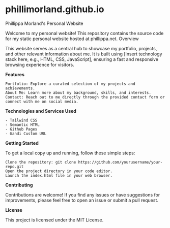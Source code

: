 # phillimorland.github.io

Phillippa Morland's Personal Website

Welcome to my personal website! This repository contains the source code for my static personal website hosted at phillippa.net.
Overview

This website serves as a central hub to showcase my portfolio, projects, and other relevant information about me. It is built using [insert technology stack here, e.g., HTML, CSS, JavaScript], ensuring a fast and responsive browsing experience for visitors.

**Features**

    Portfolio: Explore a curated selection of my projects and achievements.
    About Me: Learn more about my background, skills, and interests.
    Contact: Reach out to me directly through the provided contact form or connect with me on social media.

**Technologies and Services Used**

    - Tailwind CSS
    - Semantic HTML
    - Github Pages
    - Gandi Custom URL

**Getting Started**

To get a local copy up and running, follow these simple steps:

    Clone the repository: git clone https://github.com/yourusername/your-repo.git
    Open the project directory in your code editor.
    Launch the index.html file in your web browser.

**Contributing**

Contributions are welcome! If you find any issues or have suggestions for improvements, please feel free to open an issue or submit a pull request.

**License**

This project is licensed under the MIT License.
